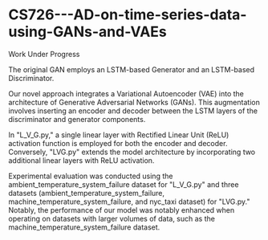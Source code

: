 # CS726---AD-on-time-series-data-using-GANs-and-VAEs

Work Under Progress

The original GAN employs an LSTM-based Generator and an LSTM-based Discriminator.

Our novel approach integrates a Variational Autoencoder (VAE) into the architecture of Generative Adversarial Networks (GANs). This augmentation involves inserting an encoder and decoder between the LSTM layers of the discriminator and generator components.

In "L_V_G.py," a single linear layer with Rectified Linear Unit (ReLU) activation function is employed for both the encoder and decoder. Conversely, "LVG.py" extends the model architecture by incorporating two additional linear layers with ReLU activation.

Experimental evaluation was conducted using the ambient_temperature_system_failure dataset for "L_V_G.py" and three datasets (ambient_temperature_system_failure, machine_temperature_system_failure, and nyc_taxi dataset) for "LVG.py." Notably, the performance of our model was notably enhanced when operating on datasets with larger volumes of data, such as the machine_temperature_system_failure dataset.
